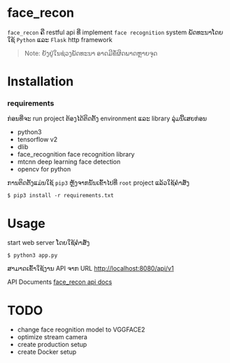 # face_recon

`face_recon` ຄື restful api ທີ່ implement `face recognition` system ພັດທະນາໂດຍໃຊ້ `Python` ແລະ `Flask` http framework 

> Note: ຍັງຢູ່ໃນຊ່ວງພັດທະນາ ອາດມີຂໍ້ຜິດພາດຫຼາຍຈຸດ

# Installation

### requirements

ກ່ອນທີ່ຈະ run project ຕ້ອງໄດ້ຕິດຕັ້ງ environment ແລະ library ລຸ່ມນີ້ເສຍກ່ອນ

+ python3
+ tensorflow v2
+ dlib 
+ face_recognition face recognition library
+ mtcnn  deep learning face detection
+ opencv for python

 ການຕິດຕັ້ງແມ່ນໃຊ້ `pip3` ຫຼັງຈາກນັ້ນເຂົ້າໄປທີ່ `root` project ແລ້ວໃຊ້ຄຳສັ່ງ

 ```command
 $ pip3 install -r requirements.txt
 ```

# Usage

start web server ໂດຍໃຊ້ຄຳສັ່ງ

```command
$ python3 app.py
```

ສາມາດເຂົ້າໃຊ້ງານ API ຈາກ URL [http://localhost:8080/api/v1](http://localhost:8080/api/v1)

API Documents [face_recon api docs]('/asset/face_recon_api_docs.json')

# TODO

+ change face reognition model to VGGFACE2
+ optimize stream camera
+ create production setup
+ create Docker setup